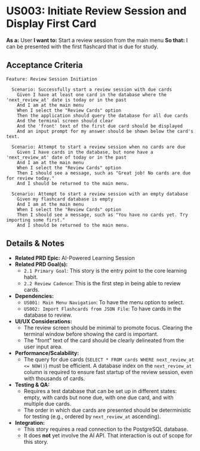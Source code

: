 # US003: Initiate Review Session and Display First Card

**As a:** User
**I want to:** Start a review session from the main menu
**So that:** I can be presented with the first flashcard that is due for study.

## Acceptance Criteria

```gherkin
Feature: Review Session Initiation

  Scenario: Successfully start a review session with due cards
    Given I have at least one card in the database where the 'next_review_at' date is today or in the past
    And I am at the main menu
    When I select the "Review Cards" option
    Then the application should query the database for all due cards
    And the terminal screen should clear
    And the 'front' text of the first due card should be displayed
    And an input prompt for my answer should be shown below the card's text.

  Scenario: Attempt to start a review session when no cards are due
    Given I have cards in the database, but none have a 'next_review_at' date of today or in the past
    And I am at the main menu
    When I select the "Review Cards" option
    Then I should see a message, such as "Great job! No cards are due for review today."
    And I should be returned to the main menu.

  Scenario: Attempt to start a review session with an empty database
    Given my flashcard database is empty
    And I am at the main menu
    When I select the "Review Cards" option
    Then I should see a message, such as "You have no cards yet. Try importing some first."
    And I should be returned to the main menu.
```

## Details & Notes

*   **Related PRD Epic:** AI-Powered Learning Session
*   **Related PRD Goal(s):**
    *   `2.1 Primary Goal`: This story is the entry point to the core learning habit.
    *   `2.2 Review Cadence`: This is the first step in being able to review cards.
*   **Dependencies:**
    *   `US001: Main Menu Navigation`: To have the menu option to select.
    *   `US002: Import Flashcards from JSON File`: To have cards in the database to review.
*   **UI/UX Considerations:**
    *   The review screen should be minimal to promote focus. Clearing the terminal window before showing the card is important.
    *   The "front" text of the card should be clearly delineated from the user input area.
*   **Performance/Scalability:**
    *   The query for due cards (`SELECT * FROM cards WHERE next_review_at <= NOW()`) must be efficient. A database index on the `next_review_at` column is required to ensure fast startup of the review session, even with thousands of cards.
*   **Testing & QA:**
    *   Requires a test database that can be set up in different states: empty, with cards but none due, with one due card, and with multiple due cards.
    *   The order in which due cards are presented should be deterministic for testing (e.g., ordered by `next_review_at` ascending).
*   **Integration:**
    *   This story requires a read connection to the PostgreSQL database.
    *   It does **not** yet involve the AI API. That interaction is out of scope for this story.